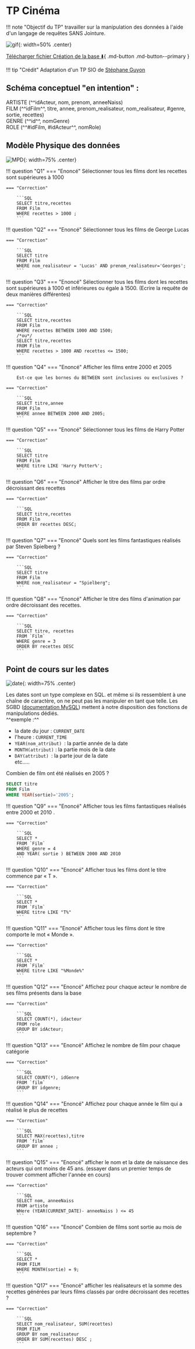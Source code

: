 # TP Cinéma

!!! note "Objectif du TP"
	travailler sur la manipulation des données à l'aide d'un langage de requêtes SANS Jointure.

![gif](./data/tp2/cinema.gif){: width=50% .center}

[Télécharger fichier Création de la base :arrow_down:](./data/tp2/Cinema.sql){ .md-button .md-button--primary }

!!! tip "Crédit"
    Adaptation d'un TP SIO de [Stéphane Guyon](http://guyonst.free.fr)

##  Schéma conceptuel "en intention" : 
ARTISTE (^^idActeur, nom, prenom, anneeNaiss)<br />
FILM (^^idFilm^^, titre, annee, prenom_realisateur, nom_realisateur, #genre, sortie, recettes)<br />
GENRE (^^id^^, nomGenre)<br />
ROLE (^^#idFilm, #idActeur^^, nomRole)<br />

## Modèle Physique des données

![MPD](./data/tp2/MPD.png){: width=75% .center}


!!! question "Q1"
    === "Enoncé"
        Sélectionner tous les films dont les recettes sont supérieures à 1000

    === "Correction"

        ```SQL
        SELECT titre,recettes
        FROM Film
        WHERE recettes > 1000 ;
        ```

!!! question "Q2"
    === "Enoncé"
        Sélectionner tous les films de George Lucas

    === "Correction"

        ```SQL
        SELECT titre
        FROM Film
        WHERE nom_realisateur = 'Lucas' AND prenom_realisateur='Georges';
        ```

!!! question "Q3"
    === "Enoncé"
        Sélectionner tous les films dont les recettes sont supérieures à 1000 et inférieures ou égale à 1500. (Ecrire la requête de deux manières différentes)

    === "Correction"

        ```SQL
        SELECT titre,recettes
        FROM Film
        WHERE recettes BETWEEN 1000 AND 1500;
        /*ou*/
        SELECT titre,recettes
        FROM Film
        WHERE recettes > 1000 AND recettes <= 1500;
        ```

!!! question "Q4"
    === "Enoncé"
        Afficher les films entre 2000 et 2005<br />

        Est-ce que les bornes du BETWEEN sont inclusives ou exclusives ?

    === "Correction"

        ```SQL
        SELECT titre,annee
        FROM Film
        WHERE annee BETWEEN 2000 AND 2005;
        ```

!!! question "Q5"
    === "Enoncé"
        Sélectionner tous les films de Harry Potter

    === "Correction"

        ```SQL
        SELECT titre
        FROM Film
        WHERE titre LIKE 'Harry Potter%';
        ```

!!! question "Q6"
    === "Enoncé"
        Afficher le titre des films par ordre décroissant des recettes

    === "Correction"

        ```SQL
        SELECT titre,recettes
        FROM Film
        ORDER BY recettes DESC;
        ```


!!! question "Q7"
    === "Enoncé"
        Quels sont les films fantastiques réalisés par Steven Spielberg ?

    === "Correction"

        ```SQL
        SELECT titre
        FROM Film 
        WHERE nom_realisateur = "Spielberg";
        ```

!!! question "Q8"
    === "Enoncé"
        Afficher le titre des films d'animation par ordre décroissant des recettes.

    === "Correction"

        ```SQL
        SELECT titre, recettes
        FROM `Film` 
        WHERE genre = 3
        ORDER BY recettes DESC 
        ```

## Point de cours sur les dates 

![date](./data/tp2/date.png){: width=75% .center}

Les dates sont un type complexe en SQL. et même si ils ressemblent à une chaîne de caractère, on ne peut pas les manipuler en tant que telle. Les SGBD ([documentation MySQL](https://dev.mysql.com/doc/refman/8.4/en/date-and-time-functions.html)) mettent à notre disposition des fonctions de manipulations dédiés.<br />
^^exemple :^^ <br />

- la date du jour : ``CURRENT_DATE``<br />
- l'heure : ``CURRENT_TIME``<br />
- ``YEAR(nom_attribut) ``: la partie année de la date<br />
- ``MONTH(attribut)`` : la partie mois de la date<br />
- ``DAY(attribut) ``: la parte jour de la date<br />
etc.....

Combien de film ont été réalisés en 2005 ?
```SQL
SELECT titre
FROM Film
WHERE YEAR(sortie)='2005';
```

!!! question "Q9"
    === "Enoncé"
        Afficher tous les films fantastiques réalisés entre 2000 et 2010 .

    === "Correction"

        ```SQL
        SELECT * 
        FROM `Film` 
        WHERE genre = 4
        AND YEAR( sortie ) BETWEEN 2000 AND 2010 
        ```

!!! question "Q10"
    === "Enoncé"
        Afficher tous les films dont le titre commence par « T ».

    === "Correction"

        ```SQL
        SELECT * 
        FROM `Film` 
        WHERE titre LIKE "T%"
        ```
!!! question "Q11"
    === "Enoncé"
        Afficher tous les films dont le titre comporte le mot « Monde ».

    === "Correction"

        ```SQL
        SELECT * 
        FROM `Film` 
        WHERE titre LIKE "%Monde%"
        ```

!!! question "Q12"
    === "Enoncé"
        Affichez pour chaque acteur le nombre de ses films présents dans la base

    === "Correction"

        ```SQL
        SELECT COUNT(*), idacteur
        FROM role 
        GROUP BY idActeur;
        ```

!!! question "Q13"
    === "Enoncé"
        Affichez le nombre de film pour chaque catégorie

    === "Correction"

        ```SQL
        SELECT COUNT(*), idGenre
        FROM `film` 
        GROUP BY idgenre;
        ```

!!! question "Q14"
    === "Enoncé"
        Affichez pour chaque année le film qui a réalisé le plus de recettes

    === "Correction"

        ```SQL
        SELECT MAX(recettes),titre 
        FROM `film` 
        GROUP BY annee ;
        ```

!!! question "Q15"
    === "Enoncé"
        afficher le nom et la date de naissance des acteurs qui ont moins de 45 ans. (essayer dans un premier temps de trouver comment afficher l'année en cours)

    === "Correction"

        ```SQL
        SELECT nom, anneeNaiss
        FROM artiste
        WHere (YEAR(CURRENT_DATE)- anneeNaiss ) <= 45
        ```

!!! question "Q16"
    === "Enoncé"
        Combien de films sont sortie au mois de septembre ?

    === "Correction"

        ```SQL
        SELECT * 
        FROM FILM
        WHERE MONTH(sortie) = 9;
        ```

!!! question "Q17"
    === "Enoncé"
        afficher les réalisateurs et la somme des recettes générées par leurs films classés par ordre décroissant des recettes ?

    === "Correction"

        ```SQL
        SELECT nom_realisateur, SUM(recettes)
        FROM FILM
        GROUP BY nom_realisateur
        ORDER BY SUM(recettes) DESC ;
        ```

